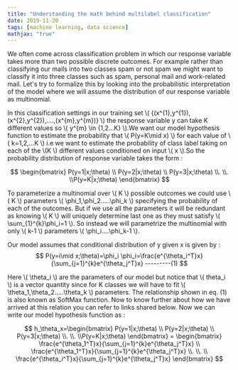 ```yaml
---
title: "Understanding the math behind multilabel classification"
date: 2019-11-20
tags: [machine learning, data science]
mathjax: "true"
---
```


We often come across classification problem in which our response variable takes more than two possible discrete outcomes. For example rather than classifying our mails into two classes spam or not spam we might want to classify it into three classes such as spam, personal mail and work-related mail.
Let's try to formalize this by looking into the probabilistic interpretation of the model where we will assume the distribution of our response variable as multinomial.

In this classification settings in our training set \\( {(x^{1},y^{1}),(x^{2},y^{2}),....,(x^{m},y^{m})} \\) the response variable y can take K different values so \\( y^{m} \in {1,2...K} \\).We want our model hypothesis function to estimate the probability that \\( P(y=K\mid x) \\) for each value of \\( k=1,2,...K \\) i.e we want to estimate the probability of class label taking on each of the \\(K \\) different values conditioned on input \\( x \\).So the probability distribution of response variable takes the form :

$$
\begin{bmatrix} P(y=1|x;\theta)
\\ P(y=2|x;\theta)
\\ P(y=3|x;\theta)
\\.
\\.
\\P(y=K|x;\theta)
\end{bmatrix}
$$

To parameterize a multinomial over \\( K \\) possible outcomes we could use \\( K \\) parameters \\( \phi_1,\phi_2.....\phi_k \\) specifying the probability of each of the outcomes. But if we use all the parameters it will be redundant as knowing \\( K \\) will uniquely determine last one as they must satisfy \\( \sum_{1}^{k}\phi_i=1 \\). So instead we will parametrize the multinomial with only \\( k-1 \\) parameters \\( \phi_i....\phi_k-1 \\).

Our model assumes that conditional distribution of y given x is given by :
$$
P(y=i\mid x;\theta)=\phi_i
\phi_i=\frac{e^{\theta_i^T}x}{\sum_{j=1}^{k}e^{\theta_j^T}x} ---------(1)
$$

Here \\( \theta_i \\) are the parameters of our model but notice that \\( theta_i \\) is a vector quantity since for K classes we will have to fit \\( \theta_1,\theta_2.....\theta_k \\) parameters. The relationship shown in eq. (1) is also known as SoftMax function. Now to know further about how we have arrived at this relation you can refer to links shared below. Now we can write our model hypothesis function as :

$$
h_\theta_x=\begin{bmatrix} P(y=1|x;\theta)
\\ P(y=2|x;\theta)
\\ P(y=3|x;\theta)
\\.
\\.
\\P(y=K|x;\theta)
\end{bmatrix} = \begin{bmatrix} \frac{e^{\theta_1^T}x}{\sum_{j=1}^{k}e^{\theta_j^T}x} \\ \frac{e^{\theta_1^T}x}{\sum_{j=1}^{k}e^{\theta_j^T}x} \\. \\. \\
 \frac{e^{\theta_i^T}x}{\sum_{j=1}^{k}e^{\theta_j^T}x}
 \end{bmatrix}
$$
